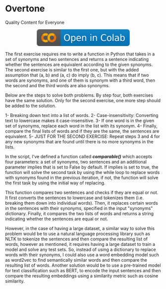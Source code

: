 # Overtone
Quality Content for Everyone     
     
<p align="center">
  <a href="https://colab.research.google.com/github/saman-nia/Overtone/blob/main/Technical_Exercises_Overtone.ipynb">
    <img src="https://raw.githubusercontent.com/saman-nia/Overtone/main/colab.svg"
         alt="Run the script in google colb" width="300" height="54">
  </a>
</p>


The first exercise requires me to write a function in Python that takes in a set of synonyms and two sentences and returns a sentence indicating whether the sentences are equivalent according to the given synonyms. The second exercise is similar to the first one, but with the added assumption that (a, b) and (a, c) do imply (b, c). This means that if two words are synonyms, and one of them is synonym with a third word, then the second and the third words are also synonyms.

Below are the steps to solve both problems. By step four, both exercises have the same solution. Only for the second exercise, one more step should be added to the solution.

1- Breaking down text into a list of words.
2- Case-insensitivity: Converting text to lowercase makes it case-insensitive.
3- If one word is in the given set of synonyms, replace each word in the list with its synonym.
4- Finally, compare the final lists of words and if they are the same, the sentences are equivalent.
5- JUST FOR THE SECOND EXERCISE: Repeat steps 3 and 4 for any new synonyms that are found until there is no more synonyms in the lists.

In the script, I've defined a function called ***comparable()*** which accepts four parameters: a set of synonyms, two sentences and an additional parameter implies that is set to False by default. If implies is set to true, the function will solve the second task by using the while loop to replace words with synonyms found in the previous iteration, if not, the function will solve the first task by using the initial way of replacing.

This function compares two sentences and checks if they are equal or not. It first converts the sentences to lowercase and tokenizes them (i.e. breaking them down into individual words). Then, it replaces certain words in the sentences with their synonyms, specified in the input "synonyms" dictionary. Finally, it compares the two lists of words and returns a string indicating whether the sentences are equal or not.

However, in the case of having a large dataset, a similar way to solve this problem would be to use a natural language processing library such as NLTK to tokenize the sentences and then compare the resulting list of words, however as mentioned, it requires having a large dataset to train a model and solve any test sets. So, instead of using a dictionary to replace words with their synonyms, I could also use a word embedding model such as word2vec to find semantically similar words and then compare the resulting list of words. Another solution would be to use a pre-trained model for text classification such as BERT, to encode the input sentences and then compare the resulting embeddings using a similarity metric such as cosine similarity.
